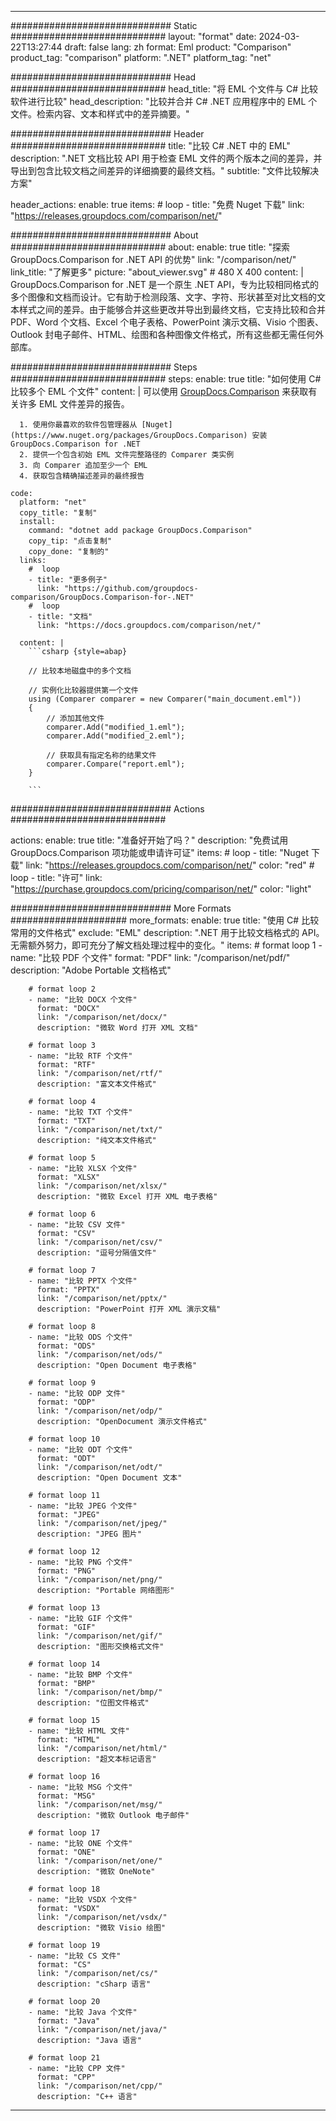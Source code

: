 
---
############################# Static ############################
layout: "format"
date:  2024-03-22T13:27:44
draft: false
lang: zh
format: Eml
product: "Comparison"
product_tag: "comparison"
platform: ".NET"
platform_tag: "net"

############################# Head ############################
head_title: "将 EML 个文件与 C# 比较软件进行比较"
head_description: "比较并合并 C# .NET 应用程序中的 EML 个文件。检索内容、文本和样式中的差异摘要。"

############################# Header ############################
title: "比较 C# .NET 中的 EML" 
description: ".NET 文档比较 API 用于检查 EML 文件的两个版本之间的差异，并导出到包含比较文档之间差异的详细摘要的最终文档。"
subtitle: "文件比较解决方案" 

header_actions:
  enable: true
  items:
    #  loop
    - title: "免费 Nuget 下载"
      link: "https://releases.groupdocs.com/comparison/net/"
      
############################# About ############################
about:
    enable: true
    title: "探索 GroupDocs.Comparison for .NET API 的优势"
    link: "/comparison/net/"
    link_title: "了解更多"
    picture: "about_viewer.svg" # 480 X 400
    content: |
       GroupDocs.Comparison for .NET 是一个原生 .NET API，专为比较相同格式的多个图像和文档而设计。它有助于检测段落、文字、字符、形状甚至对比文档的文本样式之间的差异。由于能够合并这些更改并导出到最终文档，它支持比较和合并 PDF、Word 个文档、Excel 个电子表格、PowerPoint 演示文稿、Visio 个图表、Outlook 封电子邮件、HTML、绘图和各种图像文件格式，所有这些都无需任何外部库。

############################# Steps ############################
steps:
    enable: true
    title: "如何使用 C# 比较多个 EML 个文件"
    content: |
      可以使用 [GroupDocs.Comparison](https://products.groupdocs.com/comparison/net/) 来获取有关许多 EML 文件差异的报告。
      
      1. 使用你最喜欢的软件包管理器从 [Nuget](https://www.nuget.org/packages/GroupDocs.Comparison) 安装 GroupDocs.Comparison for .NET
      2. 提供一个包含初始 EML 文件完整路径的 Comparer 类实例
      3. 向 Comparer 追加至少一个 EML
      4. 获取包含精确描述差异的最终报告
   
    code:
      platform: "net"
      copy_title: "复制"
      install:
        command: "dotnet add package GroupDocs.Comparison"
        copy_tip: "点击复制"
        copy_done: "复制的"
      links:
        #  loop
        - title: "更多例子"
          link: "https://github.com/groupdocs-comparison/GroupDocs.Comparison-for-.NET"
        #  loop
        - title: "文档"
          link: "https://docs.groupdocs.com/comparison/net/"
          
      content: |
        ```csharp {style=abap}

        // 比较本地磁盘中的多个文档

        // 实例化比较器提供第一个文件
        using (Comparer comparer = new Comparer("main_document.eml"))
        {
            // 添加其他文件
        	comparer.Add("modified_1.eml");
            comparer.Add("modified_2.eml");

            // 获取具有指定名称的结果文件
            comparer.Compare("report.eml"); 
        }
        
        ```            

############################# Actions ############################

actions:
  enable: true
  title: "准备好开始了吗？"
  description: "免费试用 GroupDocs.Comparison 项功能或申请许可证"
  items:
    #  loop
    - title: "Nuget 下载"
      link: "https://releases.groupdocs.com/comparison/net/"
      color: "red"
        #  loop
    - title: "许可"
      link: "https://purchase.groupdocs.com/pricing/comparison/net/"
      color: "light"


############################# More Formats #####################
more_formats:
    enable: true
    title: "使用 C# 比较常用的文件格式"
    exclude: "EML"
    description: ".NET 用于比较文档格式的 API。无需额外努力，即可充分了解文档处理过程中的变化。"
    items: 
        # format loop 1
        - name: "比较 PDF 个文件"
          format: "PDF"
          link: "/comparison/net/pdf/"
          description: "Adobe Portable 文档格式"

        # format loop 2
        - name: "比较 DOCX 个文件"
          format: "DOCX"
          link: "/comparison/net/docx/"
          description: "微软 Word 打开 XML 文档"

        # format loop 3
        - name: "比较 RTF 个文件"
          format: "RTF"
          link: "/comparison/net/rtf/"
          description: "富文本文件格式"

        # format loop 4
        - name: "比较 TXT 个文件"
          format: "TXT"
          link: "/comparison/net/txt/"
          description: "纯文本文件格式"

        # format loop 5
        - name: "比较 XLSX 个文件"
          format: "XLSX"
          link: "/comparison/net/xlsx/"
          description: "微软 Excel 打开 XML 电子表格"

        # format loop 6
        - name: "比较 CSV 文件"
          format: "CSV"
          link: "/comparison/net/csv/"
          description: "逗号分隔值文件"

        # format loop 7
        - name: "比较 PPTX 个文件"
          format: "PPTX"
          link: "/comparison/net/pptx/"
          description: "PowerPoint 打开 XML 演示文稿"

        # format loop 8
        - name: "比较 ODS 个文件"
          format: "ODS"
          link: "/comparison/net/ods/"
          description: "Open Document 电子表格"

        # format loop 9
        - name: "比较 ODP 文件"
          format: "ODP"
          link: "/comparison/net/odp/"
          description: "OpenDocument 演示文件格式"

        # format loop 10
        - name: "比较 ODT 个文件"
          format: "ODT"
          link: "/comparison/net/odt/"
          description: "Open Document 文本"

        # format loop 11
        - name: "比较 JPEG 个文件"
          format: "JPEG"
          link: "/comparison/net/jpeg/"
          description: "JPEG 图片"

        # format loop 12
        - name: "比较 PNG 个文件"
          format: "PNG"
          link: "/comparison/net/png/"
          description: "Portable 网络图形"

        # format loop 13
        - name: "比较 GIF 个文件"
          format: "GIF"
          link: "/comparison/net/gif/"
          description: "图形交换格式文件"

        # format loop 14
        - name: "比较 BMP 个文件"
          format: "BMP"
          link: "/comparison/net/bmp/"
          description: "位图文件格式"

        # format loop 15
        - name: "比较 HTML 文件"
          format: "HTML"
          link: "/comparison/net/html/"
          description: "超文本标记语言"

        # format loop 16
        - name: "比较 MSG 个文件"
          format: "MSG"
          link: "/comparison/net/msg/"
          description: "微软 Outlook 电子邮件"

        # format loop 17
        - name: "比较 ONE 个文件"
          format: "ONE"
          link: "/comparison/net/one/"
          description: "微软 OneNote"

        # format loop 18
        - name: "比较 VSDX 个文件"
          format: "VSDX"
          link: "/comparison/net/vsdx/"
          description: "微软 Visio 绘图"

        # format loop 19
        - name: "比较 CS 文件"
          format: "CS"
          link: "/comparison/net/cs/"
          description: "cSharp 语言"

        # format loop 20
        - name: "比较 Java 个文件"
          format: "Java"
          link: "/comparison/net/java/"
          description: "Java 语言"
          
        # format loop 21
        - name: "比较 CPP 文件"
          format: "CPP"
          link: "/comparison/net/cpp/"
          description: "C++ 语言"
---